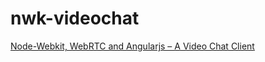 # nwk-videochat
[Node-Webkit, WebRTC and Angularjs – A Video Chat Client](http://thejackalofjavascript.com/node-webkit-webrtc-and-angularjs-a-video-chat-client)

